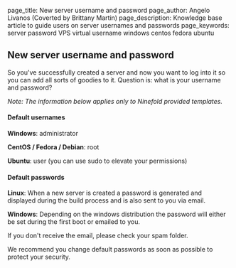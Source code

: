 page_title:       New server username and password
page_author:      Angelo Livanos (Coverted by Brittany Martin)
page_description: Knowledge base article to guide users on server usernames and passwords
page_keywords:    server password VPS virtual username windows centos fedora ubuntu

## New server username and password

So you've successfully created a server and now you want to log into it so you can add all sorts of goodies to it. Question is: what is your username and password?

_Note: The information below applies only to Ninefold provided templates._

#### Default usernames

__Windows__: administrator

__CentOS / Fedora / Debian__: root

__Ubuntu__: user (you can use sudo to elevate your permissions)

#### Default passwords

__Linux__: When a new server is created a password is generated and displayed during the build process and is also sent to you via email. 

__Windows__:  Depending on the windows distribution the password will either be set during the first boot or emailed to you.


If you don't receive the email, please check your spam folder. 

We recommend you change default passwords as soon as possible to protect your security.
